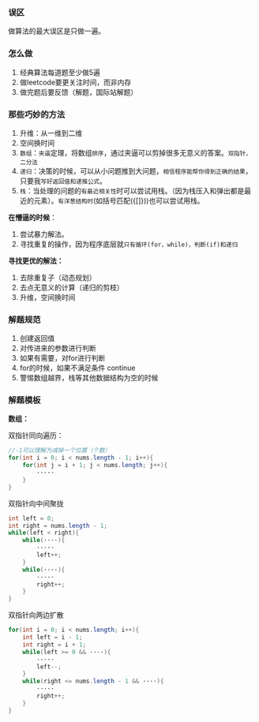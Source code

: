 ### 误区

做算法的最大误区是只做一遍。

### 怎么做

1. 经典算法每道题至少做5遍
2. 做leetcode要更关注时间，而非内存
3. 做完题后要反馈（解题，国际站解题）

### 那些巧妙的方法

1. 升维：从一维到二维
2. 空间换时间
3. `数组`：`夹逼`定理，将数组`排序`，通过夹逼可以剪掉很多无意义的答案。`双指针，二分法`
4. `递归`：决策的时候，可以从小问题推到大问题，`相信程序能帮你得到正确的结果`，只要我`写好返回值和递推公式`。
5. `栈`：当处理的问题的`有最近相关性`时可以尝试用栈。（因为栈压入和弹出都是最近的元素）。`有洋葱结构时`(如括号匹配({[]}))也可以尝试用栈。

**在懵逼的时候**：

1. 尝试暴力解法。
2. 寻找重复的操作，因为程序底层就`只有循环(for，while)，判断(if)和递归`

**寻找更优的解法：**

1. 去除重复子（动态规划）
2. 去点无意义的计算（递归的剪枝）
3. 升维，空间换时间

### 解题规范

1. 创建返回值
2. 对传进来的参数进行判断
3. 如果有需要，对for进行判断
4. for的时候，如果不满足条件 continue
5. 警惕数组越界，栈等其他数据结构为空的时候

### 解题模板

**数组：**

双指针同向遍历：

```java
//-1可以理解为减掉一个位置（个数）
for(int i = 0; i < nums.length - 1; i++){
    for(int j = i + 1; j < nums.length; j++){
        ·····
    }
}
```

双指针向中间聚拢

```java
int left = 0;
int right = nums.length - 1;
while(left < right){
    while(····){
        ·····
        left++;
    }
    while(····){
        ·····
        right++;
    }
}
```

双指针向两边扩散

```java
for(int i = 0; i < nums.length; i++){
    int left = i - 1;
    int right = i + 1;
    while(left >= 0 && ····){
        ·····
        left--;
    }
    while(right <= nums.length - 1 && ····){
        ·····
        right++;
    }
}
```